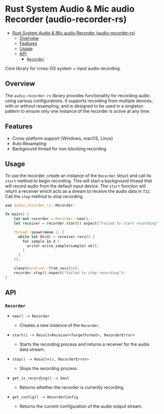 # Rust System Audio & Mic audio Recorder (audio-recorder-rs)

<!--toc:start-->
- [Rust System Audio & Mic audio Recorder (audio-recorder-rs)](#rust-system-audio-mic-audio-recorder-audio-recorder-rs)
  - [Overview](#overview)
  - [Features](#features)
  - [Usage](#usage)
  - [API](#api)
    - [`Recorder`](#recorder)
<!--toc:end-->

Core library for cross-OS system + input audio recording.

## Overview

The `audio-recorder-rs` library provides functionality for recording audio using
various configurations. It supports recording from multiple devices, with or
without resampling, and is designed to be used in a singleton pattern to
ensure only one instance of the recorder is active at any time.

## Features

- Cross-platform support (Windows, macOS, Linux)
- Auto Resampling
- Background thread for non-blocking recording

## Usage

To use the recorder, create an instance of the `Recorder` struct and
call its `start` method to begin recording. This will start a background
thread that will record audio from the default input device. The `start`
function will return a receiver which acts as a stream to receive the
audio data in `f32`. Call the `stop` method to stop recording.

```rust
use audio_recorder_rs::Recorder;

fn main() {
    let mut recorder = Recorder::new();
    let receiver = recorder.start().expect("Failed to start recording");

    thread::spawn(move || {
      while let Ok(d) = receiver.recv() {
        for sample in d {
          writer.write_sample(sample).ok();
        }
      }
    });

    sleep(Duration::from_secs(5));
    recorder.stop().expect("Failed to stop recording");
}
```

## API

### `Recorder`

- `new() -> Recorder`

  - Creates a new instance of the `Recorder`.

- `start() -> Result<Receiver<TargetFormat>, RecorderError>`

  - Starts the recording process and returns a receiver for the audio data stream.

- `stop() -> Result<(), RecorderError>`

  - Stops the recording process.

- `get_is_recording() -> bool`

  - Returns whether the recorder is currently recording.

- `get_config() -> RecorderConfig`
  - Returns the current configuration of the audio output stream.
